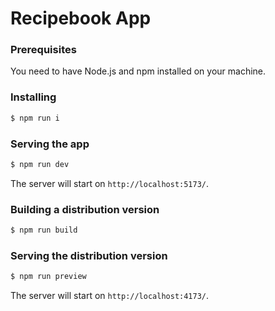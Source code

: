 # Recipebook App

### Prerequisites

You need to have Node.js and npm installed on your machine.

### Installing
```bash
$ npm run i
```

### Serving the app
```bash
$ npm run dev
```
The server will start on `http://localhost:5173/`.

### Building a distribution version
```bash
$ npm run build
```

### Serving the distribution version
```bash
$ npm run preview
```
The server will start on `http://localhost:4173/`.